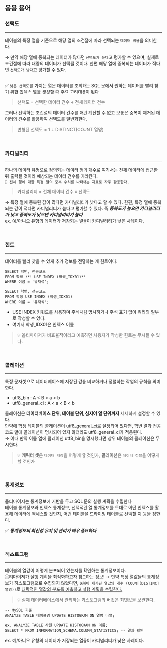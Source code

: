 ## 응용 용어
### 선택도
---
테이블의 특정 열을 기준으로 해당 열의 조건절에 따라 선택되는 ```데이터 비율```을 의미한다. <br>

→ 만약 해당 열에 중복되는 데이터가 많다면 `선택도가 높다`고 평가할 수 있으며, 실제로 조건절에 따라 대량의 데이터가 선택될 것이다. 한편 해당 열에 중복되는 데이터가 적다면 `선택도가 낮다`고 평가할 수 있다. <br><br>

✅ ```낮은 선택도```를 가지는 열은 데이터를 조회하는 SQL 문에서 원하는 데이터를 빨리 찾기 위한 인덱스 열을 생성할 때 주요 고려대상이 된다.

> 선택도 = 선택한 데이터 건수 ÷ 전체 데이터 건수

그러나 선택하는 조건절의 데이터 건수를 매번 계산할 수 없고 보통은 중복이 제거된 데이터의 건수를 활용하여 선택도를 일반화한다.
> 변형된 선택도 = 1 ÷ DISTINCT(COUNT 열명)

<br>

### 카디널리티
---
하나의 데이터 유형으로 정의되는 데이터 행의 개수로 여기서는 전체 데이터에 접근한 뒤 출력될 것이라 예상되는 데이터 건수를 가리킨다. <br>
```📢 전체 행에 대한 특정 열의 중복 수치를 나타내는 지표로 자주 활용한다.```

> 카디널리티 = 전체 데이터 건수 x 선택도 

→ 특정 열에 중복된 값이 많다면 카디널리티가 낮다고 할 수 있다. 한편, 특정 열에 중복되는 값이 적다면 카디널리티가 높다고 평가할 수 있다. 즉 ***중복도가 높으면 카디널리티가 낮고 중복도가 낮으면 카디널리티가 높다*** <br>
ex. 예/아니오 유형의 데이터가 저장되는 열들이 카디널리티가 낮은 사례이다. 

<br>

### 힌트
---
데이터를 빨리 찾을 수 있게 추가 정보를 전달하는 게 힌트이다. <br>
```
SELECT 학번, 전공코드
FROM 학생 /*! USE INDEX (학생_IDX01)*/
WHERE 이름 = '유재석';

SELECT 학번, 전공코드
FROM 학생 USE INDEX (학생_IDX01)
WHERE 이름 = '유재석';
```
- USE INDEX 키워드를 사용하며 주석처럼 명시하거나 주석 표기 없이 쿼리의 일부로 작성할 수 있다.
- 여기서 학생_IDX01은 인덱스 이름

> 💡 옵티마이저가 비효율적이라고 예측하면 사용자가 작성한 힌트는 무시될 수 있다.

<br>

### 콜레이션
---
특정 문자셋으로 데이터베이스에 저장된 값을 비교하거나 정렬하는 작업의 규칙을 의미한다. <br>
- utf8_bin : A < B < a < b
- utf8_general_ci : A < a < B < b

콜레이션은 **데이터베이스 단위, 테이블 단위, 심지어 열 단위까지** 세세하게 설정할 수 있다. <br>
만약에 학생 테이블의 콜레이션이 utf8_general_ci로 설정되어 있다면, 학번 열과 전공 코드 열에 콜레이션이 명시되어 있지 않더라도 utf8_general_ci가 적용된다. <br>
→ 이때 만약 이름 열에 콜레이션 utf8_bin을 명시했다면 상위 테이블의 콜레이션은 무시한다. 

> 💡 **캐릭터 셋**은 `데이터 저장`을 어떻게 할 것인가, **콜레이션**은 `데이터 정렬`을 어떻게 할 것인가

<br>

### 통계정보
---
옵티마이저는 통계정보에 기반을 두고 SQL 문의 실행 계획을 수립한다 <br>
테이블 통계정보와 인덱스 통계정보, 선택적인 열 통계정보를 토대로 어떤 인덱스를 활용해 데이터에 액세스할 것인지, 어떤 테이블을 
드라이빙 테이블로 선택할 지 등을 정한다. <br>

✅ ***통계정보의 최신성 유지 및 관리가 매우 중요하다***

<br>

### 히스토그램
---
테이블의 열값이 어떻게 분포되어 있는지를 확인하는 통계정보이다. <br>
옵티마이저가 실행 계획을 최적화하고자 참고하는 정보!
→ 만약 특정 열값들의 통계정보가 히스토그램으로 수집되지 않았다면, ```중복이 제거된 열값의 개수 (COUNT(DISTINCT 열명))```로 <u>대략적인 열값의 분포를 예측하고 실행 계획을 수립한다.</u> <br>

> 💡 실제 데이터베이스에서 관리하는 히스토그램의 버킷은 최댓값을 보관한다.

```
-- MySQL 기준
ANALYZE TABLE 테이블명 UPDATE HISTOGRAM ON 열명 나열;

ex. ANALYZE TABLE 사원 UPDATE HISTOGRAM ON 이름;
SELECT * FROM INFORMATION_SCHEMA.COLUMN_STATISTICS; -- 결과 확인
```
ex. 예/아니오 유형의 데이터가 저장되는 열들이 카디널리티가 낮은 사례이다. 
